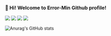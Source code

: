### 👋 Hi! Welcome to Error-Min Github profile!

 <img src="https://img.shields.io/badge/Python-#3776AB?style=flat&logo=TypeScript&logoColor=white"/>  <img src="https://img.shields.io/badge/TypeScript-3178C6?style=flat&logo=TypeScript&logoColor=white"/>  <img src="https://img.shields.io/badge/TypeScript-3178C6?style=flat&logo=TypeScript&logoColor=white"/>  <img src="https://img.shields.io/badge/TypeScript-3178C6?style=flat&logo=TypeScript&logoColor=white"/>



![Anurag's GitHub stats](https://github-readme-stats.vercel.app/api?username=Error-Min&show_icons=true&theme=transparent)








<!--
**Error-Min/Error-Min** is a ✨ _special_ ✨ repository because its `README.md` (this file) appears on your GitHub profile.

Here are some ideas to get you started:

- 🔭 I’m currently working on ...
- 🌱 I’m currently learning ...
- 👯 I’m looking to collaborate on ...
- 🤔 I’m looking for help with ...
- 💬 Ask me about ...
- 📫 How to reach me: ...
- 😄 Pronouns: ...
- ⚡ Fun fact: ...
-->

